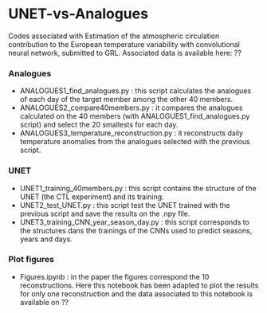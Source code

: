 # UNET-vs-Analogues

Codes associated with Estimation of the atmospheric circulation contribution to the European temperature variability with convolutional neural network, submitted to GRL. Associated data is available here: ??

### Analogues
- ANALOGUES1_find_analogues.py : this script calculates the analogues of each day of the target member among the other 40 members.
- ANALOGUES2_compare40members.py : it compares the analogues calculated on the 40 members (with ANALOGUES1_find_analogues.py script) and select the 20 smallests for each day.
- ANALOGUES3_temperature_reconstruction.py : it reconstructs daily temperature anomalies from the analogues selected with the previous script.

### UNET
- UNET1_training_40members.py : this script contains the structure of the UNET (the CTL experiment) and its training.
- UNET2_test_UNET.py : this script test the UNET trained with the previous script and save the results on the .npy file.
- UNET3_training_CNN_year_season_day.py : this script corresponds to the structures dans the trainings of the CNNs used to predict seasons, years and days.

### Plot figures
- Figures.ipynb : in the paper the figures correspond the 10 reconstructions. Here this notebook has been adapted to plot the results for only one reconstruction and the data associated to this notebook is available on ??

